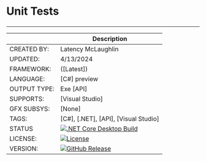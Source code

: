 ﻿# Unit Tests
###


---


|              |   Description                                                  |
|--------------|----------------------------------------------------------------|
| CREATED BY:  | Latency McLaughlin                                                     |
| UPDATED:     | 4/13/2024                          |
| FRAMEWORK:   |  ([Latest])                                |
| LANGUAGE:    | [C#] preview                                            |
| OUTPUT TYPE: | Exe [API]                                            |
| SUPPORTS:    | [Visual Studio]                                                |
| GFX SUBSYS:  | [None]                                                     |
| TAGS:        | [C#], [.NET], [API], [Visual Studio]                                                |
| STATUS       | [![.NET Core Desktop Build](https://github.com/Latency/AsyncTask/actions/workflows/dotnet.yml/badge.svg)](https://github.com/Latency/AsyncTask/actions/workflows/dotnet.yml)                                                     |
| LICENSE:     | [![License](https://img.shields.io/github/license/Latency/AsyncTask?style=plastic&logo=GitHub&logoColor=black&label=License&color=yellowgreen)](https://github.com/Latency/AsyncTask/blob/master/MIT-LICENSE.txt)                                                    |
| VERSION:     | [![GitHub Release](https://img.shields.io/github/v/release/Latency/AsyncTask?include_prereleases&style=plastic&logo=GitHub&logoColor=black&label=Version&color=blue)](https://github.com/Latency/AsyncTask/releases)                                                    |


